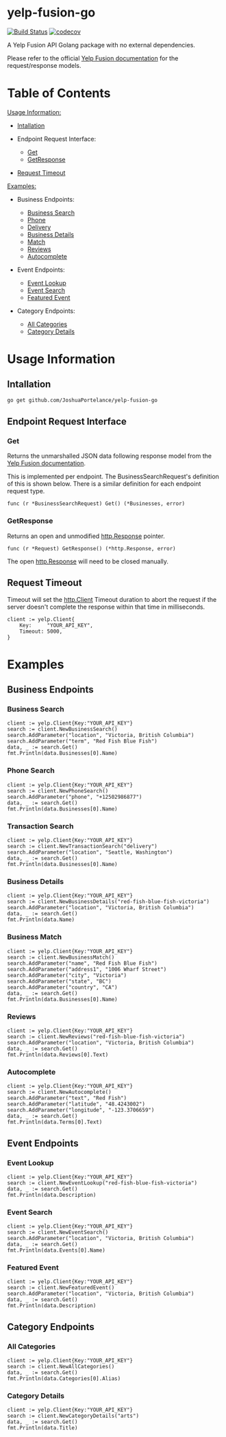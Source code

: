 # yelp-fusion-go
[![Build Status](https://travis-ci.com/JoshuaPortelance/yelp-fusion-go.svg?branch=main)](https://travis-ci.com/JoshuaPortelance/yelp-fusion-go)
[![codecov](https://codecov.io/gh/JoshuaPortelance/yelp-fusion-go/branch/main/graph/badge.svg?token=F8G736FYQ3)](https://codecov.io/gh/JoshuaPortelance/yelp-fusion-go)

A Yelp Fusion API Golang package with no external dependencies.

Please refer to the official [Yelp Fusion documentation](https://www.yelp.com/developers/documentation/v3) for the request/response models.

# Table of Contents
[Usage Information:](#Usage-Information)

  * [Intallation](#Intallation)

  * Endpoint Request Interface:
    * [Get](#get)
    * [GetResponse](#get)

  * [Request Timeout](#Request-Timeout)

[Examples:](#Examples)

  * Business Endpoints:
    * [Business Search](#business-search)
    * [Phone](#phone-search)
    * [Delivery](#transaction-search)
    * [Business Details](#business-details)
    * [Match](#business-match)
    * [Reviews](#reviews)
    * [Autocomplete](#autocomplete)

  * Event Endpoints:
    * [Event Lookup](#event-lookup)
    * [Event Search](#event-search)
    * [Featured Event](#featured-event)

  * Category Endpoints:
    * [All Categories](#all-categories)
    * [Category Details](#category-details)

# Usage Information

## Intallation

```bash
go get github.com/JoshuaPortelance/yelp-fusion-go
```

## Endpoint Request Interface

### Get
Returns the unmarshalled JSON data following response model from the [Yelp Fusion documentation](https://www.yelp.com/developers/documentation/v3).

This is implemented per endpoint. The BusinessSearchRequest's definition of this is shown below. There is a similar definition for each endpoint request type.
```golang
func (r *BusinessSearchRequest) Get() (*Businesses, error)
```

### GetResponse
Returns an open and unmodified [http.Response](https://golang.org/pkg/net/http/#Response) pointer.
```golang
func (r *Request) GetResponse() (*http.Response, error)
```
The open [http.Response](https://golang.org/pkg/net/http/#Response) will need to be closed manually.

## Request Timeout
Timeout will set the [http.Client](https://golang.org/pkg/net/http/#Client) Timeout duration to abort the request if the server doesn't complete the response within that time in milliseconds.
```golang
client := yelp.Client{
    Key:     "YOUR_API_KEY",
    Timeout: 5000,
}
```

# Examples

## Business Endpoints 

### Business Search
```golang
client := yelp.Client{Key:"YOUR_API_KEY"}
search := client.NewBusinessSearch()
search.AddParameter("location", "Victoria, British Columbia")
search.AddParameter("term", "Red Fish Blue Fish")
data, _ := search.Get()
fmt.Println(data.Businesses[0].Name)
```

### Phone Search
```golang
client := yelp.Client{Key:"YOUR_API_KEY"}
search := client.NewPhoneSearch()
search.AddParameter("phone", "+12502986877")
data, _ := search.Get()
fmt.Println(data.Businesses[0].Name)
```

### Transaction Search
```golang
client := yelp.Client{Key:"YOUR_API_KEY"}
search := client.NewTransactionSearch("delivery")
search.AddParameter("location", "Seattle, Washington")
data, _ := search.Get()
fmt.Println(data.Businesses[0].Name)
```

### Business Details
```golang
client := yelp.Client{Key:"YOUR_API_KEY"}
search := client.NewBusinessDetails("red-fish-blue-fish-victoria")
search.AddParameter("location", "Victoria, British Columbia")
data, _ := search.Get()
fmt.Println(data.Name)
```

### Business Match
```golang
client := yelp.Client{Key:"YOUR_API_KEY"}
search := client.NewBusinessMatch()
search.AddParameter("name", "Red Fish Blue Fish")
search.AddParameter("address1", "1006 Wharf Street")
search.AddParameter("city", "Victoria")
search.AddParameter("state", "BC")
search.AddParameter("country", "CA")
data, _ := search.Get()
fmt.Println(data.Businesses[0].Name)
```

### Reviews
```golang
client := yelp.Client{Key:"YOUR_API_KEY"}
search := client.NewReviews("red-fish-blue-fish-victoria")
search.AddParameter("location", "Victoria, British Columbia")
data, _ := search.Get()
fmt.Println(data.Reviews[0].Text)
```

### Autocomplete
```golang
client := yelp.Client{Key:"YOUR_API_KEY"}
search := client.NewAutocomplete()
search.AddParameter("text", "Red Fish")
search.AddParameter("latitude", "48.4243002")
search.AddParameter("longitude", "-123.3706659")
data, _ := search.Get()
fmt.Println(data.Terms[0].Text)
```

## Event Endpoints

### Event Lookup
```golang
client := yelp.Client{Key:"YOUR_API_KEY"}
search := client.NewEventLookup("red-fish-blue-fish-victoria")
data, _ := search.Get()
fmt.Println(data.Description)
```

### Event Search
```golang
client := yelp.Client{Key:"YOUR_API_KEY"}
search := client.NewEventSearch()
search.AddParameter("location", "Victoria, British Columbia")
data, _ := search.Get()
fmt.Println(data.Events[0].Name)
```

### Featured Event
```golang
client := yelp.Client{Key:"YOUR_API_KEY"}
search := client.NewFeaturedEvent()
search.AddParameter("location", "Victoria, British Columbia")
data, _ := search.Get()
fmt.Println(data.Description)
```

## Category Endpoints 

### All Categories
```golang
client := yelp.Client{Key:"YOUR_API_KEY"}
search := client.NewAllCategories()
data, _ := search.Get()
fmt.Println(data.Categories[0].Alias)
```

### Category Details
```golang
client := yelp.Client{Key:"YOUR_API_KEY"}
search := client.NewCategoryDetails("arts")
data, _ := search.Get()
fmt.Println(data.Title)
```
